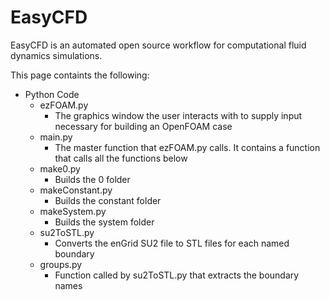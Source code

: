# EasyCFD
EasyCFD is an automated open source workflow for computational fluid dynamics simulations. 

This page containts the following:
* Python Code
   * ezFOAM.py
      * The graphics window the user interacts with to supply input necessary for building an OpenFOAM case
   * main.py
      * The master function that ezFOAM.py calls. It contains a function that calls all the functions below
   * make0.py
      * Builds the 0 folder
   * makeConstant.py
      * Builds the constant folder
   * makeSystem.py
      * Builds the system folder
   * su2ToSTL.py
      * Converts the enGrid SU2 file to STL files for each named boundary
   * groups.py
      * Function called by su2ToSTL.py that extracts the boundary names
      
      
      
